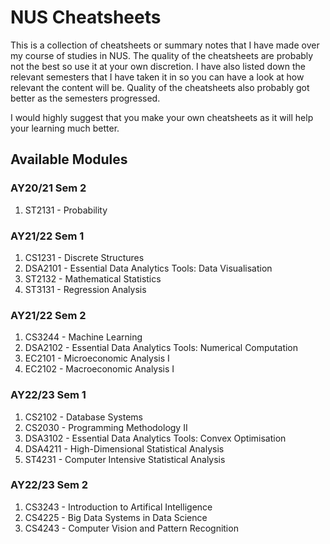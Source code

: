 # NUS Cheatsheets

This is a collection of cheatsheets or summary notes that I have made over my course of studies in NUS. The quality of the cheatsheets are probably not the best so use it at your own discretion. I have also listed down the relevant semesters that I have taken it in so you can have a look at how relevant the content will be. Quality of the cheatsheets also probably got better as the semesters progressed.

I would highly suggest that you make your own cheatsheets as it will help your learning much better.


## Available Modules

### AY20/21 Sem 2
1. ST2131 - Probability

### AY21/22 Sem 1
1. CS1231 - Discrete Structures
2. DSA2101 - Essential Data Analytics Tools: Data Visualisation
3. ST2132 - Mathematical Statistics
4. ST3131 - Regression Analysis

### AY21/22 Sem 2
1. CS3244 - Machine Learning
2. DSA2102 - Essential Data Analytics Tools: Numerical Computation
3. EC2101 - Microeconomic Analysis I
4. EC2102 - Macroeconomic Analysis I

### AY22/23 Sem 1
1. CS2102 - Database Systems
2. CS2030 - Programming Methodology II
3. DSA3102 - Essential Data Analytics Tools: Convex Optimisation
4. DSA4211 - High-Dimensional Statistical Analysis
5. ST4231 - Computer Intensive Statistical Analysis

### AY22/23 Sem 2
1. CS3243 - Introduction to Artifical Intelligence
2. CS4225 - Big Data Systems in Data Science
3. CS4243 - Computer Vision and Pattern Recognition